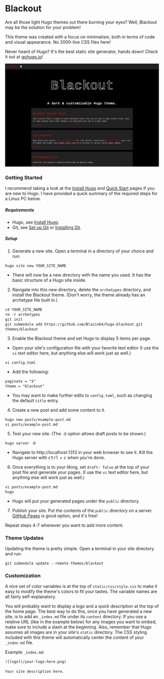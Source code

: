 # Blackout

Are all those light Hugo themes out there burning your eyes? Well, Blackout may be the solution for your problem!

This theme was created with a focus on minimalism, both in terms of code and visual appearance. No 2000-line CSS files here!

Never heard of Hugo? It's the best static site generator, hands down! Check it out at [gohugo.io](https://gohugo.io/)!

![screenshot](https://raw.githubusercontent.com/Blazin64/hugo-blackout/master/images/screenshot.png)

### Getting Started

I recommend taking a look at the [Install Hugo](https://gohugo.io/getting-started/installing) and [Quick Start](https://gohugo.io/getting-started/quick-start) pages if you are new to Hugo. I have provided a quick summary of the required steps for a Linux PC below.

##### Requirements
 * Hugo, see [Install Hugo](https://gohugo.io/getting-started/installing).
 * Git, see [Set up Git](https://help.github.com/en/github/getting-started-with-github/set-up-git) or [Installing Git](https://gist.github.com/derhuerst/1b15ff4652a867391f03).

##### Setup

1. Generate a new site. Open a terminal in a directory of your choice and run:

```
hugo site new YOUR_SITE_NAME
```

  * There will now be a new directory with the name you used. It has the basic structure of a Hugo site inside.

2. Navigate into this new directory, delete the `archetypes` directory, and install the Blackout theme. (Don't worry, the theme already has an archetype file built in.)

```
cd YOUR_SITE_NAME
rm -r archetypes
git init
git submodule add https://github.com/Blazin64/hugo-blackout.git themes/blackout
```

3. Enable the Blackout theme and set Hugo to display 5 items per page.

  * Open your site's configuration file with your favorite text editor (I use the `vi` text editor here, but anything else will work just as well.)

```
vi config.toml
```

  * Add the following:

```
paginate = "5"
theme = "blackout"
```

  * You may want to make further edits to `config.toml`, such as changing the default `title` entry.

4. Create a new post and add some content to it.

```
hugo new posts/example-post.md
vi posts/example-post.md
```

5. Test your new site. (The `-D` option allows draft posts to be shown.)

```
hugo server -D
```

  * Navigate to http://localhost:1313 in your web browser to see it. Kill the Hugo server with <kbd>ctrl</kbd> + <kbd>c</kbd> when you're done.

6. Once everything is to your liking, set `draft: false` at the top of your post file and generate your pages. (I use the `vi` text editor here, but anything else will work just as well.)

```
vi posts/example-post.md
hugo
```

  * Hugo will put your generated pages under the `public` directory.

7. Publish your site. Put the contents of the `public` directory on a server. [GitHub Pages](https://pages.github.com/) is good option, and it's free!

Repeat steps 4-7 whenever you want to add more content.


### Theme Updates

Updating the theme is pretty simple. Open a terminal in your site directory and run:

```
git submodule update --remote themes/blackout
```

### Customization

A nice set of color variables is at the top of `static/css/style.css` to make it easy to modify the theme's colors to fit your tastes. The variable names are all fairly self-explanatory.

You will probably want to display a logo and a quick description at the top of the home page. The best way to do this, once you have generated a new site, is to add an `_index.md` file under its `content` directory. If you use a relative URL (like in the example below) for any images you want to embed, make sure to include a slash at the beginning. Also, remember that Hugo assumes all images are in your site's `static` directory. The CSS styling included with this theme will automatically center the content of your `_index.md` file.

Example `_index.md`:

```
![logo](/your-logo-here.png)

Your site description here.
```
